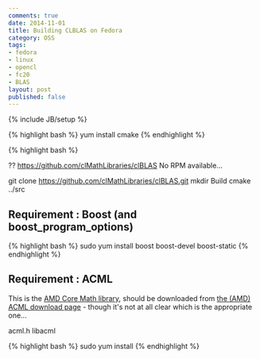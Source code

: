```yaml
---
comments: true
date: 2014-11-01
title: Building CLBLAS on Fedora
category: OSS
tags:
- fedora
- linux
- opencl
- fc20
- BLAS
layout: post
published: false
---
```

{% include JB/setup %}

{% highlight bash %}
yum install cmake
{% endhighlight %}

{% highlight bash %}

??
https://github.com/clMathLibraries/clBLAS
No RPM available...


git clone https://github.com/clMathLibraries/clBLAS.git
mkdir Build
cmake ../src

## Requirement : Boost (and boost_program_options)

{% highlight bash %}
sudo yum install boost boost-devel boost-static
{% endhighlight %}

## Requirement : ACML

This is the [AMD Core Math library](http://en.wikipedia.org/wiki/AMD_Core_Math_Library), should be downloaded from [the (AMD) ACML download page](http://developer.amd.com/tools-and-sdks/cpu-development/amd-core-math-library-acml/acml-downloads-resources/) - though it's not at all clear which is the appropriate one...


acml.h libacml

{% highlight bash %}
sudo yum install 
{% endhighlight %}
